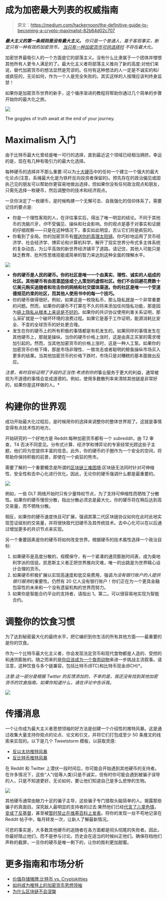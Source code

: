 # 成为加密最大列表的权威指南

> 原文：<https://medium.com/hackernoon/the-definitive-guide-to-becoming-a-crypto-maximalist-82b64d02c707>

***最大主义的第一条规则是没有最大主义。*** *你只是一个普通人，基于客观事实，断定只有一种有效的加密货币。* [*当只有一种加密货币可供选择时*](https://hackernoon.com/there-is-no-blockchain-technology-8d70c878b18c) *不存在最大化。*

加密世界最吸引人的一个方面是它的部落主义。没有什么比隶属于一个团体并憎恨其他所有人更令人满足的了。最大化主义者将部落主义推向了新的高度:对他们来说，替代加密货币的想法显然是荒谬的。任何有这种想法的人一定是不诚实的和/或疯狂的，无论如何，作为一个人是完全失败的。其实这样的人按理应该判终身监禁！

如果你是加密货币世界的新手，这个循序渐进的教程将帮助你通过几个简单的步骤开始你的最大化之旅。

![](img/6e067a50c3a1bfb41bb9f1ad2440892e.png)

The goggles of truth await at the end of your journey.

# Maximalism 入门

由于比特币最大化曾经是唯一可行的选择，直到最近这个领域已经相当拥挤。幸运的是，现在有几种有吸引力的最大化选择。

每种硬币的选择并不那么重要:可以为[十大硬币](https://coinmarketcap.com)中的任何一个建立一个强大的最大化论点(注意，系绳最大化是为铁杆反向投资者保留的)。预先存在的政治偏见或固执己见的朋友可以帮助你更容易地做出选择，但如果你没有任何政治观点和朋友，只需先选择一枚硬币，然后调整你的技术和经济观点。

一旦你决定了一枚硬币，是时候构建一个无懈可击、自我强化的信仰体系了。需要记住的要点是:

*   你是一个理性客观的人，在评估事实后，得出了唯一明显的结论。不同于其他币的洗脑爪牙，*你*不受偏见、操纵和社会影响。你的观点是基于对事实和证据的仔细观察——只是在这种情况下，事实如此明显，否认它们将是疯狂的。
*   你看到了全局。你的加密货币有[赠送你的真理太阳镜](https://www.youtube.com/watch?v=JI8AMRbqY6w)。你巧妙地运用了货币经济学、社会经济学、博弈论和计算机科学，解开了现实世界分布式多主体系统的复杂动态，为公平高效的新世界经济铺平了道路。请记住，其他人可能只是缺乏教育、批判性思维技能或简单的智力来达到这种全面的理解水平。

![](img/d1a66941fc9a3b246fcbc7eb407dc2e5.png)

*   **你的硬币是人民的硬币。你的社区是唯一一个由真实、理性、诚实的人组成的社区。其他硬币有由恶意[团体](https://blockstream.com)或[个人](https://rogerver.com)策划的虚假社区。他们不会回避花费数十亿美元购买追随者和攻击你的网络和社交媒体渠道。你的社区是唯一一个受道德规范约束的社区，而其他人使用书中的每一个技巧。**
*   你的硬币做得很好。例如，如果这是一枚隐私币，那么隐私就是一个非常重要的问题。然而，如果你的硬币不打算在不久的将来添加任何隐私功能，那是因为[链上隐私从根本上来说是不好的](https://www.youtube.com/watch?v=3AzdmfvJk5E)。如果你的共识协议使用利害关系证明，那么采矿就是一个破坏环境的浪费过程。如果它是基于工作证明，能源消耗比安全、不变的全球货币的好处更合理。
*   发生在你的硬币上的所有积极的事情都是有机发生的。如果同样的事情发生在其他硬币上，那就是操纵。当你的硬币价格上涨时，这是由真正买家的需求增加引起的。然而，当其他加密货币的价格上涨时，这是一种人工泵。如果你的加密货币价格下降，那是市场非理性、一致攻击或者聪明的鲸鱼操纵市场买入更多的结果。当其他加密货币的价格下跌时，市场只是对糟糕的基本面做出反应。

*注意，有时目标证明了手段的正当性:考虑到你的*事业服务于更大的利益，通常被视为不道德的事情会变成道德的。例如，使用多数散列率来清除其他链是非常好的，如果你是这样做的人。*

# 构建你的世界观

成功开始最大化过程后，是时候用你的选择来调整你的整体世界观了。这就是事情变得有点技术性的地方。

开始研究的一个好地方是 Reddit:每种加密货币都有一个 subreddit，由 T2 审查，T4 否决不同意见。分布式计算、经济学和博弈论的专家经常光顾这些子主题，他们将为您提供丰富的信息。此外，你的硬币的子圈作为一个安全的空间，将帮助你保持积极的前景，即使在一个疯狂的熊市。

需要了解的一个重要概念是所谓的[区块链三难困境](https://bitcoinist.com/breaking-down-the-scalability-trilemma/):区块链无法同时针对可伸缩性、安全性和去中心化进行优化。因此，无论你的硬币强调什么都是最重要的。

![](img/559f0b3cfd08443251dc8f7cc694ff9d.png)

例如，一些 DLT 网络开始时只有少量特权节点，为了支持可伸缩性而牺牲了分散性。如果你的硬币慢但分散，指出分散必须总是最大化，你的硬币将在稍后达到高交易量，而不牺牲分散。

相反，如果你的硬币速度快且可扩展，强调其第二代区块链协议如何在此时此地实现签证级别的交易量，并将很快取代旧硬币及其传统技术。去中心化可以在以后通过增加更多的共识节点来实现。

另一个重要因素是你的硬币将如何改变世界。根据硬币的技术属性选择一个政治目标:

1.  如果硬币是高度分散的，规模保守，有一个紧凑的通货膨胀时间表，成为奥地利学派的信徒。凯恩斯主义者正把世界推向灾难，唯一的出路是为世界精心设计合理的货币。
2.  如果硬币积极扩展以实现高速度和低交易费用，强调*为没有银行账户的人提供银行服务*的重要性。仍然有 20 亿人没有银行账户！你们正在为一个更具金融包容性的未来和一个没有遗留机构的世界而努力。
3.  如果你是智能合约平台的支持者，请指出 1。第二。可以很容易地实现为智能合约。

# 调整你的饮食习惯

为了达到秘密最大化的最终水平，把它编织到你生活的所有其他方面——最重要的是你的饮食。

作为一个比特币最大化主义者，你会发现法定货币和现代食物都是人造的、受控的和通货膨胀的。随之而来的是[你应该成为一个食肉动物](https://www.youtube.com/watch?v=UTXFE9Cz0JI])来进一步挑战主流叙事。请注意，这种饮食与多个链兼容，包括比特币(BTC)和比特币现金(BCH)*。

*注意:这一部分是根据 Twitter 的反馈添加的，不幸的是，我还没有找到其他加密货币的饮食指南。如果你知道什么，请在评论中告诉我。*

![](img/de1a85a82e01104afe23f0f3e9bbe438.png)

# 传播消息

一个让你成为最大主义者思想领袖的好方法是创建一个介绍性的推特风暴。这是通过收集大量支持你观点的论点、论文和引文，并将它们打包成至少 50 条推文的线索来实现的。以下是几个 Tweetstorm 模板，以获取灵感:

*   [反以太坊推特风暴](https://threadreaderapp.com/thread/1078682801954799617.html)
*   [反比特币推特风暴](https://threadreaderapp.com/thread/1078996243425030144.html)

在 Reddit 和 Twitter 上潜伏一段时间后，你可能会开始遇到其他硬币的支持者。在许多情况下，这些“人”(低等人类)只是不诚实，但有时你可能会遇到被骗子误导的人，只是不知道更好。无论如何，要让他们知道自己是多么悲惨的生物。

![](img/12e16d1c23bc786c0704ca1213ff972b.png)

其他硬币通常由魅力十足的骗子主导，这些骗子专门猎取头脑简单的人。揭露那些骗子的真面目。深究敌人最明显的支持者的过去:果然他们已经[代言了儿童色情](https://www.breitbart.com/tech/2017/11/14/ethereum-cryptocurrency-creator-defends-possession-of-child-porn-claims-it-can-have-social-benefits/)，[变成了反基督](/@WhalePanda/roger-ver-from-bitcoin-jesus-to-bitcoin-antichrist-69fc7a17c622)，甚至被[暂时禁止在维基百科上发表](https://www.reddit.com/r/btc/comments/74se80/wikipedia_admins_gregory_maxwell_of_blockstream/)。将你的发现一丝不苟地记录在 Reddit 帖子中，每月转发一次，让新人了解最新情况。

可悲的事实是，大多数其他硬币的追随者在各方面都是彻头彻尾的失败者。因此，你最好阻止他们，而不是参与讨论。历史会在适当的时候纠正他们。确保存档他们声称的截屏，一旦你的硬币是唯一剩下的，让你的胜利更加甜蜜。

# 更多指南和市场分析

*   [价值存储摊牌:比特币 vs. Cryptokitties](https://blog.goodaudience.com/showdown-of-stores-of-value-bitcoin-vs-cryptokitties-8df80f4045e7)
*   [如何成为推特上的加密货币思想领袖](/coinmonks/how-to-become-a-cryptocurrency-thought-leader-on-twitter-f10ac1c26488)
*   [为什么区块链不会涅槃](https://blog.goodaudience.com/blockchain-bah-2afda19f7f1)